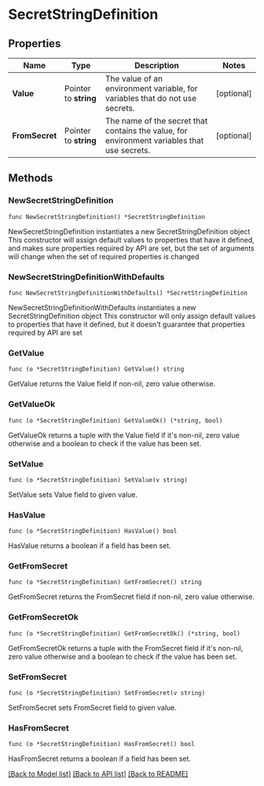 # SecretStringDefinition

## Properties

Name | Type | Description | Notes
------------ | ------------- | ------------- | -------------
**Value** | Pointer to **string** | The value of an environment variable, for variables that do not use secrets. | [optional] 
**FromSecret** | Pointer to **string** | The name of the secret that contains the value, for environment variables that use secrets. | [optional] 

## Methods

### NewSecretStringDefinition

`func NewSecretStringDefinition() *SecretStringDefinition`

NewSecretStringDefinition instantiates a new SecretStringDefinition object
This constructor will assign default values to properties that have it defined,
and makes sure properties required by API are set, but the set of arguments
will change when the set of required properties is changed

### NewSecretStringDefinitionWithDefaults

`func NewSecretStringDefinitionWithDefaults() *SecretStringDefinition`

NewSecretStringDefinitionWithDefaults instantiates a new SecretStringDefinition object
This constructor will only assign default values to properties that have it defined,
but it doesn't guarantee that properties required by API are set

### GetValue

`func (o *SecretStringDefinition) GetValue() string`

GetValue returns the Value field if non-nil, zero value otherwise.

### GetValueOk

`func (o *SecretStringDefinition) GetValueOk() (*string, bool)`

GetValueOk returns a tuple with the Value field if it's non-nil, zero value otherwise
and a boolean to check if the value has been set.

### SetValue

`func (o *SecretStringDefinition) SetValue(v string)`

SetValue sets Value field to given value.

### HasValue

`func (o *SecretStringDefinition) HasValue() bool`

HasValue returns a boolean if a field has been set.

### GetFromSecret

`func (o *SecretStringDefinition) GetFromSecret() string`

GetFromSecret returns the FromSecret field if non-nil, zero value otherwise.

### GetFromSecretOk

`func (o *SecretStringDefinition) GetFromSecretOk() (*string, bool)`

GetFromSecretOk returns a tuple with the FromSecret field if it's non-nil, zero value otherwise
and a boolean to check if the value has been set.

### SetFromSecret

`func (o *SecretStringDefinition) SetFromSecret(v string)`

SetFromSecret sets FromSecret field to given value.

### HasFromSecret

`func (o *SecretStringDefinition) HasFromSecret() bool`

HasFromSecret returns a boolean if a field has been set.


[[Back to Model list]](../README.md#documentation-for-models) [[Back to API list]](../README.md#documentation-for-api-endpoints) [[Back to README]](../README.md)



